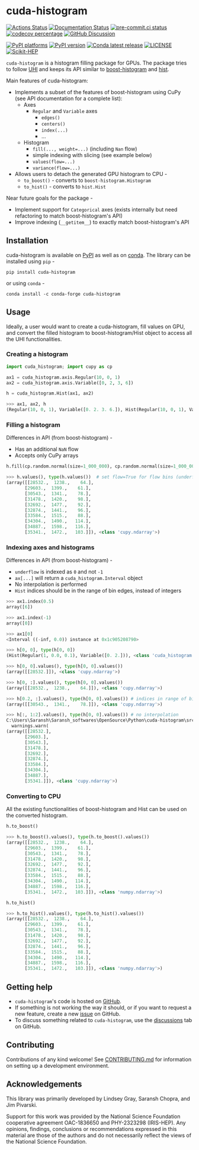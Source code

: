 # cuda-histogram

<!-- SPHINX-START -->

[![Actions Status][actions-badge]][actions-link]
[![Documentation Status][rtd-badge]][rtd-link]
[![pre-commit.ci status][pre-commit-badge]][pre-commit-link]
[![codecov percentage][codecov-badge]][codecov-link]
[![GitHub Discussion][github-discussions-badge]][github-discussions-link]

[![PyPI platforms][pypi-platforms]][pypi-link]
[![PyPI version][pypi-version]][pypi-link]
[![Conda latest release][conda-version]][conda-link]
[![LICENSE][license-badge]][license-link] [![Scikit-HEP][sk-badge]][sk-link]

`cuda-histogram` is a histogram filling package for GPUs. The package tries to
follow [UHI](https://uhi.readthedocs.io) and keeps its API similar to
[boost-histogram](https://github.com/scikit-hep/boost-histogram) and
[hist](https://github.com/scikit-hep/hist).

Main features of cuda-histogram:

- Implements a subset of the features of boost-histogram using CuPy (see API
  documentation for a complete list):
  - Axes
    - `Regular` and `Variable` axes
      - `edges()`
      - `centers()`
      - `index(...)`
      - ...
  - Histogram
    - `fill(..., weight=...)` (including `Nan` flow)
    - simple indexing with slicing (see example below)
    - `values(flow=...)`
    - `variance(flow=...)`
- Allows users to detach the generated GPU histogram to CPU -
  - `to_boost()` - converts to `boost-histogram.Histogram`
  - `to_hist()` - converts to `hist.Hist`

Near future goals for the package -

- Implement support for `Categorical` axes (exists internally but need
  refactoring to match boost-histogram's API)
- Improve indexing (`__getitem__`) to exactly match boost-histogram's API

## Installation

cuda-histogram is available on [PyPI](https://pypi.org/project/cuda-histogram/)
as well as on [conda](https://anaconda.org/conda-forge/cuda-histogram). The
library can be installed using `pip` -

```
pip install cuda-histogram
```

or using `conda` -

```
conda install -c conda-forge cuda-histogram
```

## Usage

Ideally, a user would want to create a cuda-histogram, fill values on GPU, and
convert the filled histogram to boost-histogram/Hist object to access all the
UHI functionalities.

### Creating a histogram

```py
import cuda_histogram; import cupy as cp

ax1 = cuda_histogram.axis.Regular(10, 0, 1)
ax2 = cuda_histogram.axis.Variable([0, 2, 3, 6])

h = cuda_histogram.Hist(ax1, ax2)

>>> ax1, ax2, h
(Regular(10, 0, 1), Variable([0. 2. 3. 6.]), Hist(Regular(10, 0, 1), Variable([0. 2. 3. 6.])))
```

### Filling a histogram

Differences in API (from boost-histogram) -

- Has an additional `NaN` flow
- Accepts only CuPy arrays

```py
h.fill(cp.random.normal(size=1_000_000), cp.random.normal(size=1_000_000))  # set weight=... for weighted fills

>>> h.values(), type(h.values())  # set flow=True for flow bins (underflow, overflow, nanflow)
(array([[28532.,  1238.,    64.],
       [29603.,  1399.,    61.],
       [30543.,  1341.,    78.],
       [31478.,  1420.,    98.],
       [32692.,  1477.,    92.],
       [32874.,  1441.,    96.],
       [33584.,  1515.,    88.],
       [34304.,  1490.,   114.],
       [34887.,  1598.,   116.],
       [35341.,  1472.,   103.]]), <class 'cupy.ndarray'>)
```

### Indexing axes and histograms

Differences in API (from boost-histogram) -

- `underflow` is indexed as `0` and not `-1`
- `ax[...]` will return a `cuda_histogram.Interval` object
- No interpolation is performed
- `Hist` indices should be in the range of bin edges, instead of integers

```py
>>> ax1.index(0.5)
array([6])

>>> ax1.index(-1)
array([0])

>>> ax1[0]
<Interval ((-inf, 0.0)) instance at 0x1c905208790>

>>> h[0, 0], type(h[0, 0])
(Hist(Regular(1, 0.0, 0.1), Variable([0. 2.])), <class 'cuda_histogram.hist.Hist'>)

>>> h[0, 0].values(), type(h[0, 0].values())
(array([[28532.]]), <class 'cupy.ndarray'>)

>>> h[0, :].values(), type(h[0, 0].values())
(array([[28532.,  1238.,    64.]]), <class 'cupy.ndarray'>)

>>> h[0.2, :].values(), type(h[0, 0].values()) # indices in range of bin edges
(array([[30543.,  1341.,    78.]]), <class 'cupy.ndarray'>)

>>> h[:, 1:2].values(), type(h[0, 0].values()) # no interpolation
C:\Users\Saransh\Saransh_softwares\OpenSource\Python\cuda-histogram\src\cuda_histogram\axis\__init__.py:580: RuntimeWarning: Reducing along axis Variable([0. 2. 3. 6.]): requested start 1 between bin boundaries, no interpolation is performed
  warnings.warn(
(array([[28532.],
       [29603.],
       [30543.],
       [31478.],
       [32692.],
       [32874.],
       [33584.],
       [34304.],
       [34887.],
       [35341.]]), <class 'cupy.ndarray'>)
```

### Converting to CPU

All the existing functionalities of boost-histogram and Hist can be used on the
converted histogram.

```py
h.to_boost()

>>> h.to_boost().values(), type(h.to_boost().values())
(array([[28532.,  1238.,    64.],
       [29603.,  1399.,    61.],
       [30543.,  1341.,    78.],
       [31478.,  1420.,    98.],
       [32692.,  1477.,    92.],
       [32874.,  1441.,    96.],
       [33584.,  1515.,    88.],
       [34304.,  1490.,   114.],
       [34887.,  1598.,   116.],
       [35341.,  1472.,   103.]]), <class 'numpy.ndarray'>)

h.to_hist()

>>> h.to_hist().values(), type(h.to_hist().values())
(array([[28532.,  1238.,    64.],
       [29603.,  1399.,    61.],
       [30543.,  1341.,    78.],
       [31478.,  1420.,    98.],
       [32692.,  1477.,    92.],
       [32874.,  1441.,    96.],
       [33584.,  1515.,    88.],
       [34304.,  1490.,   114.],
       [34887.,  1598.,   116.],
       [35341.,  1472.,   103.]]), <class 'numpy.ndarray'>)
```

## Getting help

- `cuda-histogram`'s code is hosted on
  [GitHub](https://github.com/scikit-hep/cuda-histogram).
- If something is not working the way it should, or if you want to request a new
  feature, create a new
  [issue](https://github.com/scikit-hep/cuda-histogram/issues) on GitHub.
- To discuss something related to `cuda-histogram`, use the
  [discussions](https://github.com/scikit-hep/cuda-histogram/discussions/) tab
  on GitHub.

## Contributing

Contributions of any kind welcome! See
[CONTRIBUTING.md](./.github/CONTRIBUTING.md) for information on setting up a
development environment.

## Acknowledgements

This library was primarily developed by Lindsey Gray, Saransh Chopra, and Jim
Pivarski.

Support for this work was provided by the National Science Foundation
cooperative agreement OAC-1836650 and PHY-2323298 (IRIS-HEP). Any opinions,
findings, conclusions or recommendations expressed in this material are those of
the authors and do not necessarily reflect the views of the National Science
Foundation.

<!-- prettier-ignore-start -->
[actions-badge]:            https://github.com/scikit-hep/cuda-histogram/workflows/CI/badge.svg
[actions-link]:             https://github.com/scikit-hep/cuda-histogram/actions
[codecov-badge]:            https://codecov.io/gh/Saransh-cpp/cuda-histogram/branch/main/graph/badge.svg?token=YBv60ueORQ
[codecov-link]:             https://codecov.io/gh/Saransh-cpp/cuda-histogram
[conda-version]:            https://img.shields.io/conda/vn/Saransh-cpp/cuda-histogram.svg
[conda-link]:               https://github.com/scikit-hep/cuda-histogram
[github-discussions-badge]: https://img.shields.io/static/v1?label=Discussions&message=Ask&color=blue&logo=github
[github-discussions-link]:  https://github.com/scikit-hep/cuda-histogram/discussions
[license-badge]:            https://img.shields.io/badge/License-BSD_3--Clause-blue.svg
[license-link]:             https://opensource.org/licenses/BSD-3-Clause
[pre-commit-badge]:         https://results.pre-commit.ci/badge/github/Saransh-cpp/cuda-histogram/main.svg
[pre-commit-link]:          https://results.pre-commit.ci/repo/github/Saransh-cpp/cuda-histogram
[pypi-link]:                https://pypi.org/project/cuda-histogram/
[pypi-platforms]:           https://img.shields.io/pypi/pyversions/cuda-histogram
[pypi-version]:             https://img.shields.io/pypi/v/cuda-histogram
[rtd-badge]:                https://readthedocs.org/projects/cuda-histogram/badge/?version=latest
[rtd-link]:                 https://cuda-histogram.readthedocs.io/en/latest/?badge=latest
[sk-badge]:                 https://scikit-hep.org/assets/images/Scikit--HEP-Project-blue.svg
[sk-link]:                  https://scikit-hep.org/

<!-- prettier-ignore-end -->
